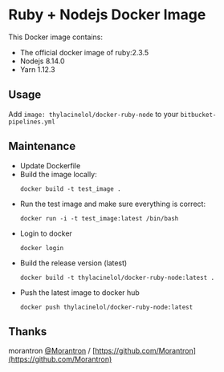 # Ruby + Nodejs Docker Image

This Docker image contains:
* The official docker image of ruby:2.3.5
* Nodejs 8.14.0
* Yarn 1.12.3

## Usage

Add `image: thylacinelol/docker-ruby-node` to your `bitbucket-pipelines.yml`

## Maintenance

- Update Dockerfile
- Build the image locally:
  ```
  docker build -t test_image .
  ```
- Run the test image and make sure everything is correct:
  ```
  docker run -i -t test_image:latest /bin/bash
  ```
- Login to docker
  ```
  docker login
  ```
- Build the release version (latest)
  ```
  docker build -t thylacinelol/docker-ruby-node:latest .
  ```
- Push the latest image to docker hub
  ```
  docker push thylacinelol/docker-ruby-node:latest
  ```

## Thanks

morantron [@Morantron](https://twitter.com/Morantron) / [https://github.com/Morantron](https://github.com/Morantron)
